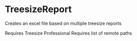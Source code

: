 # TreesizeReport
Creates an excel file based on multiple treesize reports

Requires Treesize Professional
Requires list of remote paths
